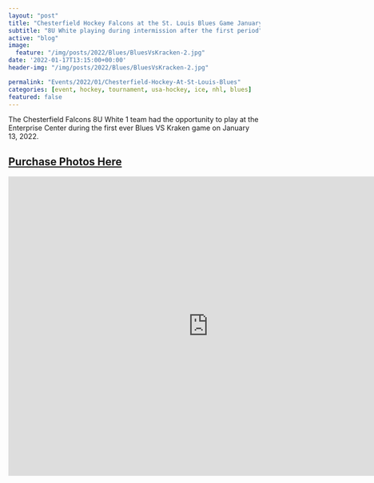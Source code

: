```yaml
---
layout: "post"
title: "Chesterfield Hockey Falcons at the St. Louis Blues Game January 13, 2022"
subtitle: "8U White playing during intermission after the first period"
active: "blog"
image:
  feature: "/img/posts/2022/Blues/BluesVsKracken-2.jpg"
date: '2022-01-17T13:15:00+00:00'
header-img: "/img/posts/2022/Blues/BluesVsKracken-2.jpg"

permalink: "Events/2022/01/Chesterfield-Hockey-At-St-Louis-Blues"
categories: [event, hockey, tournament, usa-hockey, ice, nhl, blues]
featured: false
---
```


The Chesterfield Falcons 8U White 1 team had the opportunity to play at the Enterprise Center during the first ever Blues VS Kraken game on January 13, 2022.

## [Purchase Photos Here](https://photos.rainbowmarks.com/2022/Hockey/St-Louis-Blues-1-13-2022)

<iframe src="https://photos.rainbowmarks.com/frame/slideshow?key=zR7F79&speed=3&transition=fade&autoStart=1&captions=0&navigation=0&playButton=0&randomize=0&transitionSpeed=2" width="800" height="600" frameborder="no" scrolling="no"></iframe>